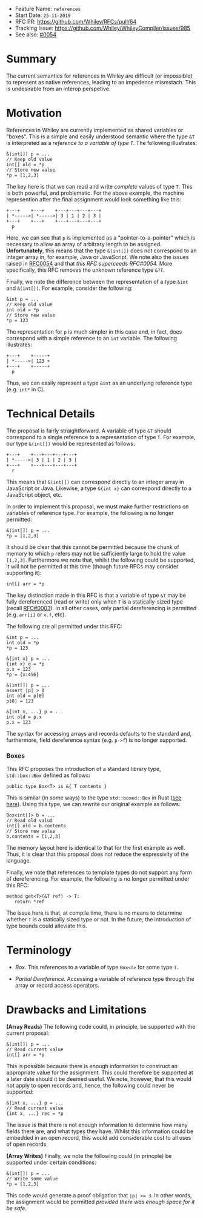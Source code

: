 - Feature Name: `references`
- Start Date: `25-11-2019`
- RFC PR: https://github.com/Whiley/RFCs/pull/64
- Tracking Issue: https://github.com/Whiley/WhileyCompiler/issues/985
- See also: [#0054](https://github.com/Whiley/RFCs/blob/master/text/0054-existentials.md)

# Summary

The current semantics for references in Whiley are difficult (or
impossible) to represent as native references, leading to an impedence
mismstach.  This is undesirable from an interop perspetive.

# Motivation

References in Whiley are currently implemented as shared variables or
"boxes".  This is a simple and easily understood semantic where the
type `&T` is interpreted as a _reference to a variable of type `T`_.
The following illustrates:

```Whiley
&(int[]) p = ...
// Keep old value
int[] old = *p
// Store new value
*p = [1,2,3]
```

The key here is that we can read and write _complete_ values of type `T`.
This is both powerful, and problematic.  For the above example, the
machine represention after the final assignment would look something
like this:

```
+---+    +---+    +---+---+---+---+
| *----->| *----->| 3 | 1 | 2 | 3 |
+---+    +---+    +---+---+---+---+
  p                      
```

Here, we can see that `p` is implemented as a "pointer-to-a-pointer"
which is necessary to allow an array of arbitrary length to be
assigned.  **Unfortunately**, this means that the type `&(int[])` does
not correspond to an integer array in, for example, Java or
JavaScript.  We note also the issues raised in
[RFC0054](https://github.com/Whiley/RFCs/blob/master/text/0054-existentials.md)
and that _this RFC superceeds RFC#0054._ More specifically, this RFC
removes the unknown reference type `&?T`.

Finally, we note the difference between the representation of a type
`&int` and `&(int[])`.  For example, consider the following:

```Whiley
&int p = ...
// Keep old value
int old = *p
// Store new value
*p = 123
```

The representation for `p` is much simpler in this case and, in fact,
does correspond with a simple reference to an `int` variable.  The
following illustrates:


```
+---+    +-----+
| *----->| 123 +
+---+    +-----+
  p
```

Thus, we can easily represent a type `&int` as an underlying reference
type (e.g. `int*` in C).

# Technical Details

The proposal is fairly straightforward.  A variable of type `&T`
should correspond to a single reference to a representation of type
`T`.  For example, our type `&(int[])` would be represented as
follows:


```
+---+    +---+---+---+---+
| *----->| 3 | 1 | 2 | 3 |
+---+    +---+---+---+---+
  r                      
```

This means that `&(int[])` can correspond directly to an integer array
in JavaScript or Java.  Likewise, a type `&{int x}` can correspond
directly to a JavaScript object, etc.

In order to implement this proposal, we must make further restrictions
on variables of reference type.  For example, the following is no
longer permitted:

```Whiley
&(int[]) p = ...
*p = [1,2,3]
```

It should be clear that this cannot be permitted because the chunk of
memory to which `p` refers may not be sufficiently large to hold the
value `[1,2,3]`.  Furthermore we note that, whilst the following could
be supported, it will not be permitted at this time (though future
RFCs may consider supporting it):

```Whiley
int[] arr = *p
```

The key distinction made in this RFC is that a variable of type `&T`
may be fully dereferenced (read or write) only when `T` is a
statically-sized type (recall
[RFC#0003](https://github.com/Whiley/RFCs/blob/master/text/0003-statically-sized.md)).
In all other cases, only partial dereferencing is permitted
(e.g. `arr[i]` or `x.f`, etc).

The following are all permitted under this RFC:

```Whiley
&int p = ...
int old = *p
*p = 123
```

```Whiley
&{int x} p = ...
{int x} q = *p
p.x = 123
*p = {x:456}
```

```Whiley
&(int[]) p = ...
assert |p| > 0
int old = p[0]
p[0] = 123
```

```Whiley
&{int x, ...} p = ...
int old = p.x
p.x = 123
```

The syntax for accessing arrays and records defaults to the standard
and, furthermore, field dereference syntax (e.g. `p->f`) is no longer
supported.

### Boxes

This RFC proposes the introduction of a standard library type,
`std::box::Box` defined as follows:

```Whiley
public type Box<T> is &{ T contents }
```

This is similar (in some ways) to the type `std::boxed::Box` in Rust
([see here](https://doc.rust-lang.org/std/boxed/struct.Box.html)).
Using this type, we can rewrite our original example as follows:

```Whiley
Box<int[]> b = ...
// Read old valud
int[] old = b.contents
// Store new value
b.contents = [1,2,3]
```

The memory layout here is identical to that for the first example as
well.  Thus, it is clear that this proposal does not reduce the
expressivity of the language.

Finally, we note that references to template types do not support any
form of dereferencing.  For example, the following is no longer
permitted under this RFC:

```Whiley
method get<T>(&T ref) -> T:
   return *ref
```

The issue here is that, at compile time, there is no means to
determine whether `T` is a statically sized type or not.  In the
future, the introduction of type bounds could alleviate this.

# Terminology

* _Box._ This references to a variable of type `Box<T>` for some
    type `T`.

* _Partial Dereference._ Accessing a variable of reference type
  through the array or record access operators.

# Drawbacks and Limitations

**(Array Reads)**  The following code could, in principle, be supported
with the current proposal:

```Whiley
&(int[]) p = ...
// Read current value
int[] arr = *p
```

This is possible because there is enough information to construct an
appropriate value for the assignment.  This could therefore be
supported at a later date should it be deemed useful.  We note,
however, that this would not apply to open records and, hence, the
following could never be supported:

```Whiley
&{int x, ...} p = ...
// Read current value
{int x, ...} rec = *p
```

The issue is that there is not enough information to determine how
many fields there are, and what types they have.  Whilst this
information could be embedded in an open record, this would add
considerable cost to all uses of open records.

**(Array Writes)** Finally, we note the following could (in princple)
  be supported under certain conditions:

```Whiley
&(int[]) p = ...
// Write some value
*p = [1,2,3]
```

This code would generate a proof obligation that `|p| >= 3`.  In other
words, the assignment would be permitted _provided there was enough
space for it be safe_.


